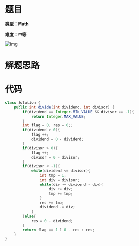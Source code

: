 # 题目

**类型：Math**

**难度：中等**

![img](https://gitee.com/janeroad/iamge-cloud/raw/master/NoteImage/1632412213138-ca015171-92d0-4add-a632-47841e4bb722.png)

# 解题思路



# 代码

```java
class Solution {
    public int divide(int dividend, int divisor) {
        if(dividend == Integer.MIN_VALUE && divisor == -1){
            return Integer.MAX_VALUE;
        }
        int flag = 0, res = 0;;
        if(dividend > 0){
            flag ++;
            dividend = 0 - dividend;
        }
        if(divisor > 0){
            flag ++;
            divisor = 0 - divisor;
        }
        if(divisor < -1){
            while(dividend <= divisor){
                int tmp = 1;
                int div = divisor;
                while(div >= dividend - div){
                    div += div;
                    tmp += tmp;
                }
                res += tmp;
                dividend -= div;
            }
        }else{
            res = 0 - dividend;
        }
        return flag == 1 ? 0 - res : res;
    }
}
```